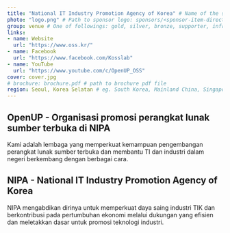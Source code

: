 ```yaml
---
title: "National IT Industry Promotion Agency of Korea" # Name of the sponsor
photo: "logo.png" # Path to sponsor logo: sponsors/<sponsor-item-directory>/logo.png
group: venue # One of followings: gold, silver, bronze, supporter, infra, record, videoi18n, swag, partner
links:
- name: Website
  url: "https://www.oss.kr/"
- name: Facebook
  url: "https://www.facebook.com/Kosslab"
- name: YouTube
  url: "https://www.youtube.com/c/OpenUP_OSS"
cover: cover.jpg
# brochure: brochure.pdf # path to brochure pdf file
region: Seoul, Korea Selatan # eg. South Korea, Mainland China, Singapore, Hong Kong, Taiwan ...
---
```

## OpenUP - Organisasi promosi perangkat lunak sumber terbuka di NIPA
Kami adalah lembaga yang memperkuat kemampuan pengembangan perangkat lunak sumber terbuka dan membantu TI dan industri dalam negeri berkembang dengan berbagai cara.

## NIPA - National IT Industry Promotion Agency of Korea
NIPA mengabdikan dirinya untuk memperkuat daya saing industri TIK dan berkontribusi pada pertumbuhan ekonomi melalui dukungan yang efisien dan meletakkan dasar untuk promosi teknologi industri.

